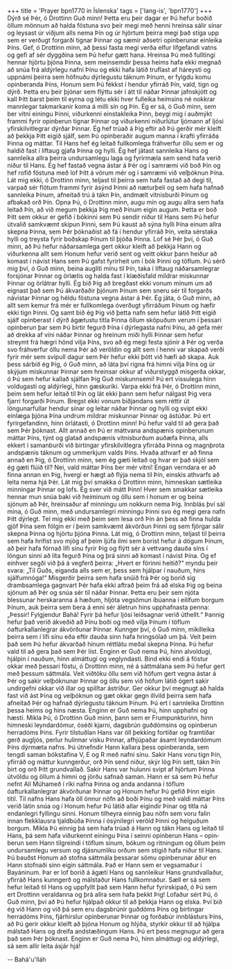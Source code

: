 +++
title = 'Prayer bpn1770 in Íslenska'
tags = ['lang-is', 'bpn1770']
+++
Dýrð sé Þér, ó Drottinn Guð minn! Þetta eru þeir dagar er Þú hefur boðið öllum mönnum að halda föstuna svo þeir megi með henni hreinsa sálir sínar og leysast úr viðjum alls nema Þín og úr hjörtum þeirra megi það stíga upp sem er verðugt forgarði tignar Þinnar og sæmir aðsetri opin­berunar einleika Þíns. Gef, ó Drottinn minn, að þessi fasta megi verða elfur lífgefandi vatns og gefi af sér dyggðina sem Þú hefur gætt hana. Hreinsa Þú með fulltingi hennar hjörtu þjóna Þinna, sem mein­semdir þessa heims hafa ekki megnað að snúa frá aldýrlegu nafni Þínu og ekki hafa látið truflast af háreysti og uppnámi þeirra sem höfnuðu dýrlegustu táknum Þínum, er fylgdu komu opin­beranda Þíns, Honum sem Þú fékkst í hendur yfirráð Þín, vald, tign og dýrð. Þetta eru þeir þjónar sem flýttu sér í átt til náðar Þinnar jafnskjótt og kall Þitt barst þeim til eyrna og létu ekki hver fulleika heimsins né nokkrar mannlegar tak­mark­anir koma á milli sín og Þín.
Ég er sá, ó Guð minn, sem ber vitni einingu Þinni, viðurkenni einstakleika Þinn, beygi mig í auðmýkt frammi fyrir opinberun tignar Þinnar og viðurkenni niðurlútur ljómann af ljósi yfirskilvit­legrar dýrðar Þinnar. Ég hef trúað á Þig eftir að Þú gerðir mér kleift að þekkja Þitt eigið sjálf, sem Þú opinberaðir augum manna í krafti yfirráða Þinna og máttar. Til Hans hef ég leitað fullkomlega frá­hverfur öllu sem er og haldið fast í líftaug gjafa Þinna og hylli. Ég hef játast sannleika Hans og sannleika allra þeirra undursamlegu laga og fyrir­mæla sem send hafa verið niður til Hans. Ég hef fastað vegna ástar á Þér og í samræmi við boð Þín og hef rofið föstuna með lof Þitt á vörum mér og í samræmi við velþóknun Þína. Lát mig ekki, ó Drottinn minn, teljast til þeirra sem hafa fastað að degi til, varpað sér flötum frammi fyrir ásýnd Þinni að næturþeli og sem hafa hafnað sannleika Þínum, afneitað trú á tákn Þín, andmælt vitnisburði Þínum og afbakað orð Þín.
Opna Þú, ó Drottinn minn, augu mín og augu allra sem hafa leitað Þín, að við megum þekkja Þig með Þínum eigin augum. Þetta er boð Þitt sem okkur er gefið í bókinni sem Þú sendir niður til Hans sem Þú hefur útvalið samkvæmt skipun Þinni, sem Þú kaust að sýna hylli Þína einum allra skepna Þinna, sem Þér þóknaðist að fá í hendur yfirráð Þín, veita sérstaka hylli og treysta fyrir boðskap Þínum til þjóða Þinna. Lof sé Þér því, ó Guð minn, að Þú hefur náðarsamlega gert okkur kleift að þekkja Hann og viðurkenna allt sem Honum hefur verið sent og veitt okkur þann heiður að komast í návist Hans sem Þú gafst fyrirheit um í bók Þinni og töflum.
Þú sérð mig því, ó Guð minn, beina augliti mínu til Þín, taka í líftaug náðarsamlegrar forsjónar Þinnar og örlætis og halda fast í klæðisfald mildrar miskunnar Þinnar og örlátrar hylli. Ég bið Þig að bregðast ekki vonum mínum um að eignast það sem Þú ákvarðaðir þjónum Þínum sem sneru sér til forgarðs návistar Þinnar og héldu föstuna vegna ástar á Þér. Ég játa, ó Guð minn, að allt sem kemur frá mér er fullkomlega óverðugt yfirráðum Þínum og hæfir ekki tign Þinni. Og samt bið ég Þig við þetta nafn sem hefur látið Þitt eigið sjálf opinberast í dýrð ágætustu titla Þinna öllum sköpuðum verum í þessari opinberun þar sem Þú birtir fegurð Þína í dýrlegasta nafni Þínu, að gefa mér að drekka af víni náðar Þinnar og hreinum miði hylli Þinnar sem hefur streymt frá hægri hönd vilja Þíns, svo að ég megi festa sjónir á Þér og verða svo fráhverfur öllu nema Þér að veröldin og allt sem í henni var skapað verði fyrir mér sem svipull dagur sem Þér hefur ekki þótt við hæfi að skapa.
Auk þess sárbið ég Þig, ó Guð minn, að láta því rigna frá himni vilja Þíns og úr skýjum miskunnar Þinnar sem hreinsar okkur af viðurstyggð misgerða okkar, ó Þú sem hefur kallað sjálfan Þig Guð mis­kunnsemi! Þú ert vissulega hinn voldugasti og aldýrlegi, hinn gæskuríki.
Varpa ekki frá Þér, ó Drottinn minn, þeim sem hefur leitað til Þín og lát ekki þann sem hefur nálgast Þig vera fjarri forgarði Þínum. Bregst ekki vonum biðjandans sem réttir út löngunarfullar hendur sínar og leitar náðar Þinnar og hylli og svipt ekki einlæga þjóna Þína undrum mildrar miskunnar Þinnar og ástúðar. Þú ert fyrirgefandinn, hinn örlátasti, ó Drottinn minn! Þú hefur vald til að gera það sem Þér þóknast. Allt annað en Þú er máttvana andspænis opinberunum máttar Þíns, týnt og glatað andspænis vitnisburðum auðæfa Þinna, alls ekkert í samanburði við birtingar yfir­skilvitlegra yfirráða Þinna og magn­þrota andspænis táknum og ummerkjum valds Þíns. Hvaða athvarf er að finna annað en Þig, ó Drottinn minn, sem ég gæti leitað og hvar er það skjól sem ég gæti flúið til? Nei, vald máttar Þíns ber mér vitni! Engan verndara er að finna annan en Þig, hvergi er hægt að flýja nema til Þín, einskis athvarfs að leita nema hjá Þér. Lát mig því smakka ó Drottinn minn, himneskan sætleika minningar Þinnar og lofs. Ég sver við mátt Þinn! Hver sem smakkar sætleika hennar mun snúa baki við heiminum og öllu sem í honum er og beina sjónum að Þér, hreinsaður af minningu um nokkurn nema Þig.
Innblás því sál mína, ó Guð minn, með undur­samlegri minningu Þinni svo ég megi gera nafn Þitt dýrlegt. Tel mig ekki með þeim sem lesa orð Þín án þess að finna hulda gjöf Þína sem fólgin er í þeim samkvæmt ákvörðun Þinni og sem fjörgar sálir skepna Þinna og hjörtu þjóna Þinna. Lát mig, ó Drottinn minn, teljast til þeirra sem hafa hrifist svo mjög af þeim ljúfa ilmi sem borist hefur á dögum Þínum, að þeir hafa fórnað lífi sínu fyrir Þig og flýtt sér á vettvang dauða síns í löngun sinni að líta fegurð Þína og þrá sinni að komast í návist Þína. Og ef einhver segði við þá á vegferð þeirra: „Hvert er förinni heitið?“	myndu þeir svara: „Til Guðs, eig­anda alls sem er, þess sem hjálpar í nauðum, hins sjálfumnóga!“
Misgerðir þeirra sem hafa snúið frá Þér og borið sig drambsamlega gagnvart Þér hafa ekki aftrað þeim frá að elska Þig og beina sjónum að Þér og snúa sér til náðar Þinnar. Þetta eru þeir sem njóta blessunar herskaranna á hæðum, hljóta vegsömun íbúanna í eilífum borgum Þínum, auk þeirra sem bera á enni sér áletrun hins upphafnasta penna: „Þessir! Fylgjendur Bahá! Fyrir þá hefur ljósi leiðsagnar verið úthellt.“	Þannig hefur það verið ákveðið að Þínu boði og með vilja Þínum í töflum óafturkallanlegrar ákvörðunar Þinnar. Kunnger því, ó Guð minn, mikilleika þeirra sem í lífi sínu eða eftir dauða sinn hafa hringsólað um þá. Veit þeim það sem Þú hefur ákvarðað hinum réttlátu meðal skepna Þinna. Þú hefur vald til að gera það sem Þér líst. Enginn er Guð nema Þú, hinn alvoldugi, hjálpin í nauðum, hinn almáttugi og veglyndasti.
Bind ekki endi á föstur okkar með þessari föstu, ó Drottinn minn, né á sáttmálana sem Þú hefur gert með þessum sáttmála. Veit viðtöku öllu sem við höfum gert vegna ástar á Þér og sakir vel­þóknunar Þinnar og öllu sem við höfum látið ógert sakir undirgefni okkar við illar og spilltar ástríður. Ger okkur því megnugt að halda fast við ást Þína og velþóknun og gæt okkar gegn illvild þeirra sem hafa afneitað Þér og hafnað dýrlegustu táknum Þínum. Þú ert í sannleika Drottinn þessa heims og hins næsta. Enginn er Guð nema Þú, hinn upphafni og hæsti.
Mikla Þú, ó Drottinn Guð minn, þann sem er Frumpunkturinn, hinn himneski leyndardómur, óséði kjarni, dagsbrún guðdómsins og opin­berun herra­dóms Þíns. Fyrir tilstuðlan Hans var öll þekking for­tíðar og framtíðar gerð augljós, perlur hulinnar visku Þinnar, afhjúpaðar ásamt leynd­ardómum Þíns dýr­mæta nafns. Þú útnefndir Hann kallara þess opin­beranda, sem tengdi saman bókstafina V, E og R með nafni sínu. Sakir Hans voru tign Þín, yfirráð og máttur kunngerður, orð Þín send niður, skýr lög Þín sett, tákn Þín birt og orð Þitt grundvallað. Sakir Hans var hulunni svipt af hjörtum Þinna útvöldu og öllum á himni og jörðu safnað saman. Hann er sá sem Þú hefur nefnt Alí Múhameð í ríki nafna Þinna og anda andanna í töflum óafturkallanlegrar ákvörð­unar Þinnar og Honum hefur Þú gefið Þinn eigin titil. Til nafns Hans hafa öll önnur nöfn að boði Þínu og með valdi máttar Þíns verið látin snúa og í Honum hefur Þú látið allar eigindir Þínar og titla ná endanlegri fyllingu sinni. Honum tilheyra einnig þau nöfn sem voru falin innan flekklausra tjald­búða Þinna í ósýnilegri veröld Þinni og helguðum borgum.
Mikla Þú einnig þá sem hafa trúað á Hann og tákn Hans og leitað til Hans, þá sem hafa viður­kennt einingu Þína í seinni opinberun Hans – opin­berun sem Hann tilgreindi í töflum sínum, bók­um og ritningum og öllum þeim undursamlegu versum og djásnumlíku orðum sem stigið hafa niður til Hans. Þú bauðst Honum að stofna sátt­mála þessarar sömu opinberunar áður en Hann stofnaði sinn eigin sáttmála. Það er Hann sem er vegsamaður í Bayáninum. Þar er lof borið á ágæti Hans og sannleikur Hans grundvallaður, yfirráð Hans kunngerð og málstaður Hans fullkomnaður. Sæll er sá sem hefur leitað til Hans og uppfyllt það sem Hann hefur fyrirskipað, ó Þú sem ert Drottinn veraldanna og þrá allra sem hafa þekkt Þig!
Lofaður sért Þú, ó Guð minn, því að Þú hefur hjálpað okkur til að þekkja Hann og elska. Því bið ég við Hann og við þá sem eru dagsbrúnir guð­dóms Þíns og birtingar herradóms Þíns, fjárhirslur opinberunar Þinnar og forðabúr innblásturs Þíns, að Þú gerir okkur kleift að þjóna Honum og hlýða, styrkir okkur til að hjálpa málstað Hans og dreifa andstæðingum Hans. Þú ert þess megnugur að gera það sem Þér þóknast. Enginn er Guð nema Þú, hinn almáttugi og aldýrlegi, sá sem allir leita ásjár hjá!

-- Bahá'u'lláh
